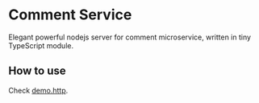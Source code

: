 # Comment Service

Elegant powerful nodejs server for comment microservice, written in tiny TypeScript module.

## How to use

Check [demo.http](demo.http).
